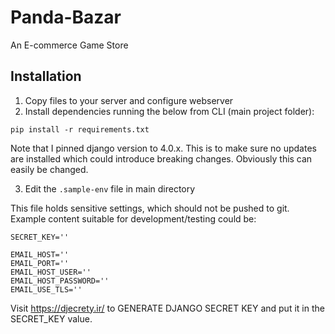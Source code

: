 # Panda-Bazar
An E-commerce Game Store

## Installation
1. Copy files to your server and configure webserver
2. Install dependencies running the below from CLI (main project folder):
```shell
pip install -r requirements.txt
```
Note that I pinned django version to 4.0.x.
This is to make sure no updates are installed which could introduce breaking changes. Obviously this can easily be changed. 

3. Edit the `.sample-env` file in main directory

This file holds sensitive settings, which should not be pushed to git. Example content suitable for development/testing could be:
```shell
SECRET_KEY=''

EMAIL_HOST=''
EMAIL_PORT=''
EMAIL_HOST_USER=''
EMAIL_HOST_PASSWORD=''
EMAIL_USE_TLS=''
```
Visit https://djecrety.ir/ to GENERATE DJANGO SECRET KEY and put it in the SECRET_KEY value.
